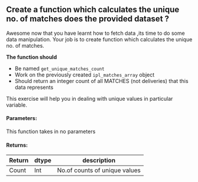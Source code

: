 ## Create a function which calculates the unique no. of matches does the provided dataset ?

Awesome now that you have learnt how to fetch data ,its time to do some data manipulation.
Your job is to create function which calculates the unique no. of matches.

**The function should**
- Be named `get_unique_matches_count`
- Work on the previously created `ipl_matches_array` object
- Should return an integer count of all MATCHES (not deliveries) that this data represents

This exercise will help you in dealing with unique values in particular variable.

#### Parameters:

This function takes in no parameters

#### Returns:

| Return | dtype | description |
| --- | --- | --- |
| Count | Int| No.of counts of unique values |